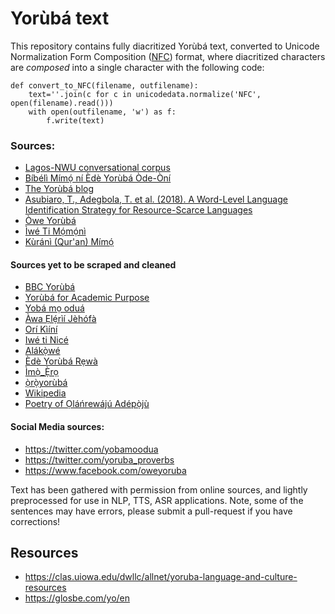 # Yorùbá text

This repository contains fully diacritized Yorùbá text, converted to Unicode Normalization Form Composition ([NFC](http://www.macchiato.com/unicode/nfc-faq)) format, where diacritized characters are _composed_ into a single character with the following code:

```
def convert_to_NFC(filename, outfilename):
    text=''.join(c for c in unicodedata.normalize('NFC', open(filename).read()))
    with open(outfilename, 'w') as f:
        f.write(text)
```

### Sources:

 * [Lagos-NWU conversational corpus](https://rma.nwu.ac.za/index.php/lagos-nwu-yoruba-speech.html)
 * [Bíbélì Mímọ́ ní Èdè Yorùbá Òde-Òní](https://www.bible.com/bible/911/GEN.1.BMY)
 * [The Yorùbá blog](http://www.theyorubablog.com/)
 * [Asubiaro, T., Adegbola, T. et al. (2018). A Word-Level Language Identification Strategy for Resource-Scarce Languages](https://github.com/Toluwase/Word-Level-Language-Identification-for-Resource-Scarce-)
 * [Òwe Yorùbá](http://yoruba.unl.edu/yoruba1.html)
 * [Ìwé Ti Mọ́mọ́nì](https://www.churchofjesuschrist.org/study/scriptures/bofm/title-page?lang=yor)
 * [Kùránì (Qur'an) Mímọ́](http://www.islamicbookstore.com/b7433.html)
 
 #### Sources yet to be scraped and cleaned
 * [BBC Yorùbá](https://www.bbc.com/yoruba)
 * [Yorùbá for Academic Purpose](http://yorubaforacademicpurpose.blogspot.com/2015/12/english-yoruba.html)
 * [Yobá mọ oduá](http://yobamoodua.blogspot.com/)
 * [Àwa Ẹlẹ́rìí Jèhófà](https://www.jw.org/yo/)
 * [Orí Kìíní](http://www.coerll.utexas.edu/yemi/pdfs/yy_ch1.pdf)
 * [Iwé ti Nicé](http://www.marysrosaries.com/Yoruba_prayers.html)
 * [Alákọ̀wé](https://alakoweyoruba.wordpress.com)
 * [Èdè Yorùbá Rẹwà](https://deskgram.org/edeyorubarewa?next_id=AQA-hhLOHTv02hOmeFZYMwuXESc0pSjLfeoqBnn9c8E9PqjS2Cc377K8LwCs9TJ_nQxTdctbrw6eANdrITY5DtJ4N7HhCD00geW4pnB7Z2bLLw)
 * [Ìmọ̀_Ẹ̀rọ](https://yo.wikipedia.org/wiki/%C3%8Cm%E1%BB%8D%CC%80_%E1%BA%B8%CC%80r%E1%BB%8D)
 * [ọ̀rọ̀yorùbá](https://oroyoruba.blogspot.com)
 * [Wikipedia](https://yo.wikipedia.org/wiki/Koisaanu)
 * [Poetry of Ọláńrewájú Adépọ̀jù](https://news.clas.ufl.edu/the-transition-from-yoruba-metaphysics-to-islamic-aesthetics-in-olanrewaju-adepojus-poetry/)
 
#### Social Media sources:
 * https://twitter.com/yobamoodua
 * https://twitter.com/yoruba_proverbs
 * https://www.facebook.com/oweyoruba

Text has been gathered with permission from online sources, and lightly preprocessed for use in NLP, TTS, ASR applications. Note, some of the sentences may have errors, please submit a pull-request if you have corrections! 


## Resources
 * https://clas.uiowa.edu/dwllc/allnet/yoruba-language-and-culture-resources
 * https://glosbe.com/yo/en
